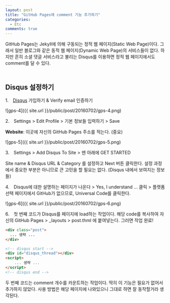 ```yaml
---
layout: post
title: "GitHub Pages에 comment 기능 추가하기"
categories:
  - Etc
comments: true
---
```


GitHub Pages는 Jekyll에 의해 구동되는 정적 웹 페이지(Static Web Page)이다. 그래서 일반 블로그와 같은 동적 웹 페이지(Dynamic Web Page)의 서비스들이 없다. 하지만 흔히 소셜 댓글 서비스라고 불리는 Disqus를 이용하면 정적 웹 페이지에서도 comment를 달 수 있다.  
　  

## Disqus 설정하기

1.　[Disqus](https://disqus.com/) 가입하기 & Verify email 인증하기

![gps-4]({{ site.url }}/public/post/20160702/gps-4.png)

2.　Settings > Edit Profile > 기본 정보들 입력하기 > Save

**Website**: 이곳에 자신의 GitHub Pages 주소를 적는다. (중요)

![gps-5]({{ site.url }}/public/post/20160702/gps-5.png)

3.　Settings > Add Disqus To Site > 맨 아래에 GET STARTED

Site name & Disqus URL & Category 를 설정하고 Next 버튼 클릭한다.
설정 과정에서 중요한 부분은 아니므로 큰 고민을 할 필요는 없다. (Disqus 내에서 보여지는 정보들)

4.　Disqus에 대한 설명하는 페이지가 나온다 > Yes, I understand ... 클릭 > 플랫폼 선택 페이지에서 GitHub가 없으므로, Universal Code를 클릭한다.

![gps-6]({{ site.url }}/public/post/20160702/gps-6.png)

6.　첫 번째 코드가 Disqus를 페이지에 load하는 작업이다. 해당 code를 복사하여 자신의 GitHub Pages > _layouts > post.thml 에 붙여넣는다. 그러면 작업 완료!

```html
<div class="post">
  ... 생략 ...
</div>

<!-- disqus start -->
<div id="disqus_thread"></div>
<script>
    ... 생략 ...
</script>
<!-- disqus end -->
```

두 번째 코드는 comment 개수를 카운트하는 작업이다. 딱히 이 기능은 필요가 없어서 추가하지 않았다. 사용 방법은 해당 페이지에 나와있으니 그대로 하면 잘 동작할거라 생각된다.
